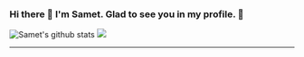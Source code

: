 ### Hi there 👋 I'm Samet. Glad to see you in my profile. :raised_hands:


![Samet's github stats](https://github-readme-stats.vercel.app/api?username=sametcl2&show_icons=true&theme=tokyonight)
![](https://github-readme-stats.vercel.app/api/top-langs/?username=sametcl2&layout=compact)

---

